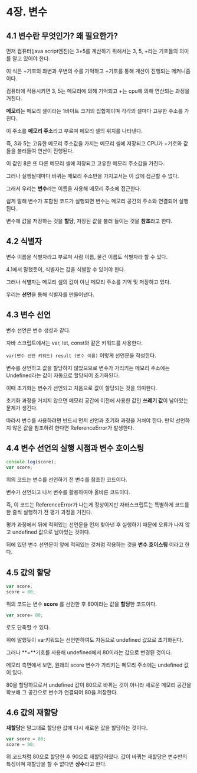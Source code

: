 # 4장. 변수

## 4.1 변수란 무엇인가? 왜 필요한가?
먼저 컴퓨터(java script엔진)는 3+5를 계산하기 위해서는 3, 5, +라는 기호들의 의미를 알고 있어야 한다.

이 식은 +기호의 좌변과 우변의 수를 기억하고 +기호를 통해 계산이 진행되는 메커니즘이다.

컴퓨터에 적용시키면 3, 5는 메모리에 의해 기억되고 +는 cpu에 의해 연산되는 과정을 거친다.

**메모리**는 메모리 셀이라는 1바이트 크기의 집합체이며 각각의 셀마다 고유한 주소를 가진다.

이 주소를 **메모리 주소**라고 부르며 메모리 셀의 위치를 나타낸다.

즉, 3과 5는 고유한 메모리 주소값을 가지는 메모리 셀에 저장되고 CPU가 +기호와 값들을 불러들여 연산이 진행된다.

이 값인 8은 또 다른 메모리 셀에 저장되고 고유한 메모리 주소값을 가진다. 

그러나 실행될때마다 바뀌는 메모리 주소만을 가지고서는 이 값에 접근할 수 없다. 

그래서 우리는 **변수**라는 이름을 사용해 메모리 주소에 접근한다.

쉽게 말해 변수가 포함된 코드가 실행되면 변수는 메모리 공간의 주소와 연결되어 실행된다.

변수에 값을 저장하는 것을 **할당**, 저장된 값을 불러 들이는 것을 **참조**라고 한다.
## 4.2 식별자
변수 이름을 식별자라고 부르며 사람 이름, 물건 이름도 식별자라 할 수 있다.

4.1에서 말했듯이, 식별자는 값을 식별할 수 있어야 한다. 

그러나 식별자는 메모리 셀의 값이 아닌 메모리 주소를 기억 및 저장하고 있다.

우리는 **선언**을 통해 식별자를 만들어낸다.
## 4.3 변수 선언
변수 선언은 변수 생성과 같다. 

자바 스크립트에서는 var, let, const와 같은 키워드를 사용한다. 

`var(변수 선언 키워드) result (변수 이름)` 이렇게 선언문을 작성한다.

변수를 선언하고 값을 할당하지 않았으므로 변수가 가리키는 메모리 주소에는 Undefined라는 값이 자동으로 할당되어 초기화된다.

이때 초기화는 변수가 선언되고 처음으로 값이 할당되는 것을 의미한다.

초기화 과정을 거치지 않으면 메모리 공간에 이전에 사용한 값인 **쓰레기 값**이 남아있는 문제가 생긴다.

따라서 변수를 사용하려면 반드시 먼저 선언과 초기화 과정을 거쳐야 한다. 만약 선언하지 않은 값을 참조하려 한다면 ReferenceError가 발생한다.

## 4.4 변수 선언의 실행 시점과 변수 호이스팅
```javascript
console.log(score);
var score;
```
위의 코드는 변수를 선언하기 전 변수를 참조한 코드이다.

변수가 선언되고 나서 변수를 활용하여야 올바른 코드이다.

즉, 이 코드는 ReferenceError가 나는게 정상이지만 자바스크립트는 특별하게 코드를 한 줄씩 실행하기 전 평가 과정을 거친다.

평가 과정에서 뒤에 적혀있는 선언문을 먼저 찾아낸 후 실행하기 때문에 오류가 나지 않고 undefined 값으로 남아있는 것이다. 

뒤에 있던 변수 선언문이 앞에 적혀있는 것처럼 작용하는 것을 **변수 호이스팅** 이라고 한다. 

## 4.5 값의 할당
```javascript
var score;
score = 80;
```
위의 코드는 변수 **score** 를 선언한 후 80이라는 값을 **할당**한 코드이다.

```javascript
var score= 80;
```
로도 단축할 수 있다.

위에 말했듯이 var키워드는 선언만하여도 자동으로 undefined 값으로 초기화된다.

그러나 **=**기호를 사용해 undefined에서 80이라는 값으로 변경된 것이다.

메모리 측면에서 보면, 원래의 score 변수가 가리키는 메모리 주소에는 undefined 값이 있다.

80을 할당하므로서 undefined 값이 80으로 바뀌는 것이 아니라 새로운 메모리 공간을 확보해 그 공간으로 변수가 연결되어 80을 저장한다.

## 4.6 값의 재할당
**재할당**은 말그대로 할당한 값에 다시 새로운 값을 할당하는 것이다.
```javascript
var score = 80;
score = 90;
```
위 코드처럼 80으로 할당한 후 90으로 재할당하였다. 값이 바뀌는 재할당은 변수만의 특징이며 재할당을 할 수 없다면 **상수**라고 한다.

